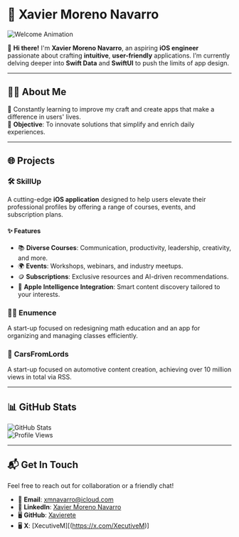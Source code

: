 # 🌟 Xavier Moreno Navarro

![Welcome Animation](https://media.giphy.com/media/l1J9EdzfOSgfyueLm/giphy.gif)

👋 **Hi there!** I'm **Xavier Moreno Navarro**, an aspiring **iOS engineer** passionate about crafting **intuitive**, **user-friendly** applications. I’m currently delving deeper into **Swift Data** and **SwiftUI** to push the limits of app design.

---

## 👨‍💻 **About Me**

🌱 Constantly learning to improve my craft and create apps that make a difference in users' lives.  
🎯 **Objective**: To innovate solutions that simplify and enrich daily experiences.

---

## 🌐 **Projects**

### 🛠️ **SkillUp**

A cutting-edge **iOS application** designed to help users elevate their professional profiles by offering a range of courses, events, and subscription plans.  

#### ✨ **Features**
- 📚 **Diverse Courses**: Communication, productivity, leadership, creativity, and more.  
- 🌍 **Events**: Workshops, webinars, and industry meetups.  
- 🪙 **Subscriptions**: Exclusive resources and AI-driven recommendations.  
- 🤖 **Apple Intelligence Integration**: Smart content discovery tailored to your interests.

### 👨‍💻 **Enumence**
A start-up focused on redesigning math education and an app for organizing and managing classes efficiently.
### 🚗 **CarsFromLords**
A start-up focused on automotive content creation, achieving over 10 million views in total via RSS.

---

## 📊 **GitHub Stats**

![GitHub Stats](https://github-readme-stats.vercel.app/api?username=Xavierete&show_icons=true&theme=radical)  
![Profile Views](https://komarev.com/ghpvc/?username=Xavierete&color=brightgreen&style=flat-square)

---

## 📬 **Get In Touch**

Feel free to reach out for collaboration or a friendly chat!  
- 📧 **Email**: [xmnavarro@icloud.com](mailto:xmnavarro@icloud.com)  
- 💼 **LinkedIn**: [Xavier Moreno Navarro](https://www.linkedin.com/in/yourprofile)  
- 🖥️ **GitHub**: [Xavierete](https://github.com/Xavierete)
- 🖥️ **X**: [XecutiveM][(https://x.com/XecutiveM)]
